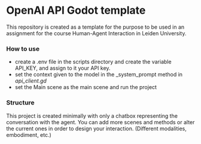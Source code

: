 # OpenAI API Godot template

This repository is created as a template for the purpose to be used in an assignment for the course Human-Agent Interaction in Leiden University.

### How to use

- create a .env file in the scripts directory and create the variable API_KEY, and assign to it your API key.
- set the context given to the model in the _system_prompt method in _api_client.gd_
- set the Main scene as the main scene and run the project

### Structure

This project is created minimally with only a chatbox representing the conversation with the agent.
You can add more scenes and methods or alter the current ones in order to design your interaction. (Different modalities, embodiment, etc.)

